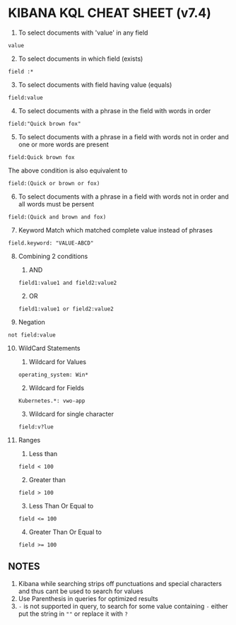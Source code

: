 # KIBANA KQL CHEAT SHEET (v7.4)

1. To select documents with 'value' in any field

```
value
```

2. To select documents in which field (exists)

```
field :*
```

3. To select documents with field having value (equals)

```
field:value
```

4. To select documents with a phrase in the field with words in order

```
field:"Quick brown fox"
```

5. To select documents with a phrase in a field with words not in order and one or more words are present

```
field:Quick brown fox
```

The above condition is also equivalent to

```
field:(Quick or brown or fox)
```

6. To select documents with a phrase in a field with words not in order and all words must be persent

```
field:(Quick and brown and fox)
```

7. Keyword Match which matched complete value instead of phrases

```
field.keyword: "VALUE-ABCD"
```

8. Combining 2 conditions

   1. AND

   ```
   field1:value1 and field2:value2
   ```

   2. OR

   ```
   field1:value1 or field2:value2
   ```

9. Negation

```
not field:value
```

10. WildCard Statements

    1. Wildcard for Values

    ```
    operating_system: Win*
    ```

    2.  Wildcard for Fields

    ```
    Kubernetes.*: vwo-app
    ```

    3.  Wildcard for single character

    ```
    field:v?lue
    ```

11. Ranges
    1. Less than
    ```
    field < 100
    ```
    2. Greater than
    ```
    field > 100
    ```
    3. Less Than Or Equal to
    ```
    field <= 100
    ```
    4. Greater Than Or Equal to
    ```
    field >= 100
    ```

## NOTES

1. Kibana while searching strips off punctuations and special characters and thus cant be used to search for values
2. Use Parenthesis in queries for optimized results
3. `-` is not supported in query, to search for some value containing `-` either put the string in `""` or replace it with `?`
